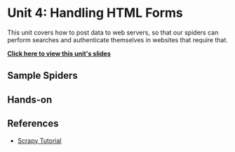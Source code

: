 Unit 4: Handling HTML Forms
===========================

This unit covers how to post data to web servers, so that our spiders can perform searches and authenticate themselves in websites that require that.

**[Click here to view this unit's slides](https://docs.google.com/presentation/d/1T67JklviVFD-HkP21GxSIgr_BQY6lBbJY83eZTnkFnU/edit)**


## Sample Spiders



## Hands-on



## References
* [Scrapy Tutorial](https://doc.scrapy.org/en/latest/intro/tutorial.html)
